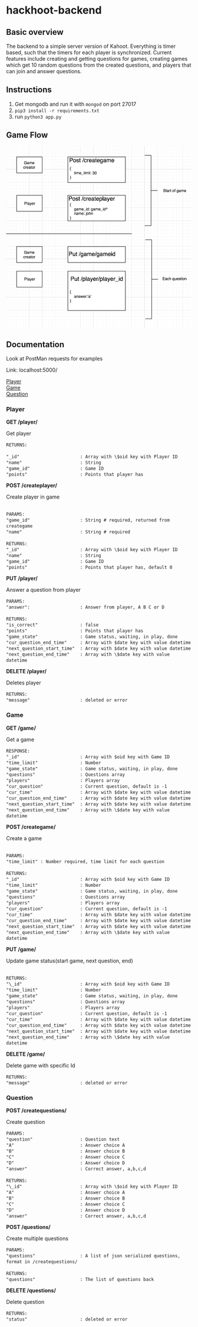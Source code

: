 # hackhoot-backend

## Basic overview

The backend to a simple server version of Kahoot. Everything is timer based, such that the timers for each player is synchronized. Current features include creating and getting questions for games, creating games which get 10 random questions from the created questions, and players that can join and answer questions.

## Instructions

1. Get mongodb and run it with `mongod` on port 27017
2. `pip3 install -r requirements.txt`
3. run `python3 app.py`

## Game Flow

![flow](flow.png)

## Documentation

Look at PostMan requests for examples

Link: localhost:5000/

[Player](#Player)  
[Game](#Game)  
[Question](#Question)

### Player

**GET /player/<playerId>**

Get player

```
RETURNS:

"_id"                       : Array with \$oid key with Player ID
"name"                      : String
"game_id"                   : Game ID
"points"                    : Points that player has

```

**POST /createplayer/**

Create player in game

```

PARAMS:
"game_id"                   : String # required, returned from creategame
"name"                      : String # required

RETURNS:
"_id"                       : Array with \$oid key with Player ID
"name"                      : String
"game_id"                   : Game ID
"points"                    : Points that player has, default 0

```

**PUT /player/<playerId>**

Answer a question from player

```
PARAMS:
"answer":                   : Answer from player, A B C or D

RETURNS:
"is_correct"                : false
"points"                    : Points that player has
"game_state"                : Game status, waiting, in play, done
"cur_question_end_time"     : Array with $date key with value datetime
"next_question_start_time"  : Array with $date key with value datetime
"next_question_end_time"    : Array with \$date key with value datetime
```

**DELETE /player/<playerId>**

Deletes player

```
RETURNS:
"message"                   : deleted or error
```

### Game

**GET /game/<gameId>**

Get a game

```
RESPONSE:
"_id"                       : Array with $oid key with Game ID
"time_limit"                : Number
"game_state"                : Game status, waiting, in play, done
"questions"                 : Questions array
"players"                   : Players array
"cur_question"              : Current question, default is -1
"cur_time"                  : Array with $date key with value datetime
"cur_question_end_time"     : Array with $date key with value datetime
"next_question_start_time"  : Array with $date key with value datetime
"next_question_end_time"    : Array with \$date key with value datetime

```

**POST /creategame/**

Create a game

```

PARAMS:
"time_limit" : Number required, time limit for each question

RETURNS:
"_id"                       : Array with $oid key with Game ID
"time_limit"                : Number
"game_state"                : Game status, waiting, in play, done
"questions"                 : Questions array
"players"                   : Players array
"cur_question"              : Current question, default is -1
"cur_time"                  : Array with $date key with value datetime
"cur_question_end_time"     : Array with $date key with value datetime
"next_question_start_time"  : Array with $date key with value datetime
"next_question_end_time"    : Array with \$date key with value datetime

```

**PUT /game/<gameId>**

Update game status(start game, next question, end)

```

RETURNS:
"\_id"                      : Array with $oid key with Game ID
"time_limit"                : Number
"game_state"                : Game status, waiting, in play, done
"questions"                 : Questions array
"players"                   : Players array
"cur_question"              : Current question, default is -1
"cur_time"                  : Array with $date key with value datetime
"cur_question_end_time"     : Array with $date key with value datetime
"next_question_start_time"  : Array with $date key with value datetime
"next_question_end_time"    : Array with \$date key with value datetime

```

**DELETE /game/<gameId>**

Delete game with specific Id

```
RETURNS:
"message"                   : deleted or error
```

### Question

**POST /createquestions/**

Create question

```
PARAMS:
"question"                  : Question text
"A"                         : Answer choice A
"B"                         : Answer choice B
"C"                         : Answer choice C
"D"                         : Answer choice D
"answer"                    : Correct answer, a,b,c,d

RETURNS:
"\_id"                      : Array with \$oid key with Player ID
"A"                         : Answer choice A
"B"                         : Answer choice B
"C"                         : Answer choice C
"D"                         : Answer choice D
"answer"                    : Correct answer, a,b,c,d
```

**POST /questions/**

Create multiple questions

```
PARAMS:
"questions"                 : A list of json serialized questions, format in /createquestions/

RETURNS:
"questions"                 : The list of questions back
```

**DELETE /questions/**

Delete question

```
RETURNS:
"status"                    : deleted or error
```
